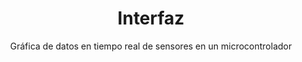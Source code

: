 ---
title: Interfaz
subtitle: Gráfica de datos en tiempo real de sensores en un microcontrolador
layout: "dashboard"
draft: true
---